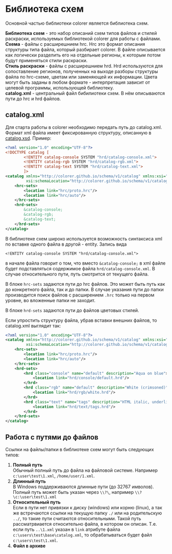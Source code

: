# Библиотека схем

Основной частью библиотеки colorer является библиотека схем.

**Библиотека схем** - это набор описаний схем типов файлов и стилей раскраски, используемых библиотекой colorer для работы с файлами.\
**Cхема** - файлы с расширешнием hrc. Hrc это формат описания структуры типа файла, который разбирает colorer. В файле описывается как логически разделить его на отдельные регионы,
к которым потом будут применяться стили раскраски.\
**Стиль раскраски** - файлы с расширешнием hrd. Hrd используются для сопоставление регионов, полученных на выходе разборы структуры файла по hrc-схеме, цветам или заменяющей их
информации. Цвета могут быть заданы в любом формате - интерпретация зависит от целевой программы, использующей библиотеку.\
**catalog.xml** - центральный файл бибилиотеки схем. В нём описываются пути до hrc и hrd файлов.

## catalog.xml

Для старта работы в colorer необходимо передать путь до catalog.xml. Формат xml файла имеет фиксированную структуру, описанную
в [catalog.xsd](https://colorer.github.io/schema/v1/catalog.xsd). Пример:

```xml
<?xml version="1.0" encoding="UTF-8"?>
<!DOCTYPE catalog [
        <!ENTITY catalog-console SYSTEM "hrd/catalog-console.xml">
        <!ENTITY catalog-rgb SYSTEM "hrd/catalog-rgb.xml">
        <!ENTITY catalog-text SYSTEM "hrd/catalog-text.xml">
        ]>
<catalog xmlns="http://colorer.github.io/schema/v1/catalog" xmlns:xsi="http://www.w3.org/2001/XMLSchema-instance"
         xsi:schemaLocation="http://colorer.github.io/schema/v1/catalog https://colorer.github.io/schema/v1/catalog.xsd">
    <hrc-sets>
        <location link="hrc/proto.hrc"/>
        <location link="hrc/auto"/>
    </hrc-sets>
    <hrd-sets>
        &catalog-console;
        &catalog-rgb;
        &catalog-text;
    </hrd-sets>
</catalog>
```

В библиотеке схем широко используется возможность синтаксиса xml по вставке одного файла в другой - entity. Запись вида

```
<!ENTITY catalog-console SYSTEM "hrd/catalog-console.xml">
```

в начале файла говорит о том, что вместо `&catalog-console;` в xml файле будет подставляться содержимое файла `hrd/catalog-console.xml`. В случае относительного пути, путь
смотрится от текущего файла.

В блоке `hrc-sets` задаются пути до hrc файлов. Это может быть путь как до конкретного файла, так и до папки. В случае указания пути до папки производится поиск файлов с
расширением `.hrc` только на первом уровне, во вложенные папки не заходит.

В блоке `hrd-sets` задаются пути до файлов цветовых стилей.

Если упростить структуру файла, убрав вставки внешних файлов, то catalog.xml выглядит так:

```xml
<?xml version="1.0" encoding="UTF-8"?>
<catalog xmlns="http://colorer.github.io/schema/v1/catalog" xmlns:xsi="http://www.w3.org/2001/XMLSchema-instance"
         xsi:schemaLocation="http://colorer.github.io/schema/v1/catalog https://colorer.github.io/schema/v1/catalog.xsd">
    <hrc-sets>
        <location link="hrc/proto.hrc"/>
        <location link="hrc/auto"/>
    </hrc-sets>
    <hrd-sets>
        <hrd class="console" name="default" description="Aqua on blue">
            <location link="hrd/console/default.hrd"/>
        </hrd>
        <hrd class="rgb" name="default" description="White (crimsoned)">
            <location link="hrd/rgb/white.hrd"/>
        </hrd>
        <hrd class="text" name="tags" description="HTML italic, underline indention">
            <location link="hrd/text/tags.hrd"/>
        </hrd>
    </hrd-sets>
</catalog>
```

## Работа с путями до файлов

Ссылки на файлы/папки в библиотеке схем могут быть следующих типов:

1. **Полный путь**\
   Обычный полный путь до файла на файловой системе. Например `c:\user\test\1.xml`, `/home/user/1.xml`.
2. **Длинный путь**\
   В Windows поддерживаются длинные пути (до 32767 имволов). Полный путь может быть указан через `\\?\`, например `\\?\c:\user\test\1.xml`
3. **Относительный путь**\
   Если в пути нет привязки к диску (windows) или корню (linux), а так же встречаются ссылки на текущую папку `./` или на родительскую `../`, то такие пути считаются
   относительными. Такой путь рассматрвиается относительно файла, в котором он описан. Т.е. если путь `..\1.xml` указан в `link` атрибуте файла `c:\users\test\base\catalog.xml`, то
   обрабатываться будет файл `c:\users\test\1.xml`.
4. **Файл в архиве**